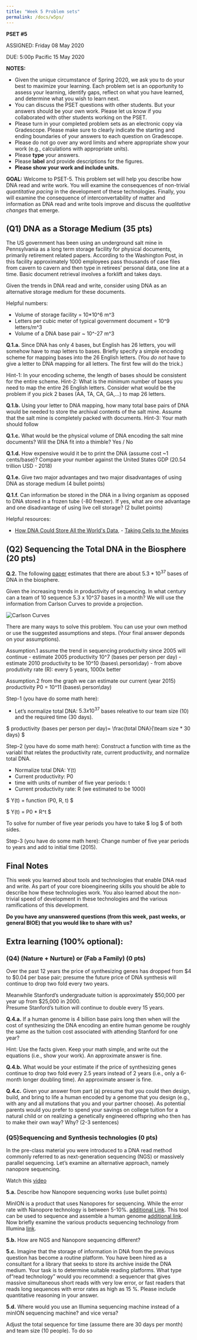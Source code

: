 ```yaml
---
title: "Week 5 Problem sets"
permalink: /docs/w5ps/
---
```


**PSET #5**

ASSIGNED: Friday 08 May 2020

DUE: 5:00p Pacific 15 May 2020

**NOTES:**

- Given the unique circumstance of Spring 2020, we ask you to do your best to maximize your learning. Each problem set is an opportunity to assess your learning, identify gaps, reflect on what you have learned, and determine what you wish to learn next.
- You can discuss the PSET questions with other students. But your answers should be your own work. Please let us know if you collaborated with other students working on the PSET. 
- Please turn in your completed problem sets as an electronic copy via Gradescope. Please make sure to clearly indicate the starting and ending boundaries of your answers to each question on Gradescope.
- Please do not go over any word limits and where appropriate show your work (e.g., calculations with appropriate units).
- Please **type** your answers. 
- Please **label** and provide descriptions for the figures. 
- **Please show your work and include units.**

**GOAL:** Welcome to PSET-5. This problem set will help you describe how DNA read and write work. You will examine the consequences of non-trivial *quantitative pacing* in the development of these technologies. Finally, you will examine the consequence of  interconvertability of matter and information as DNA read and write tools improve and discuss the *qualitative changes* that emerge.

## (Q1) DNA as a Storage Medium (35 pts)

The US government has been using an underground salt mine in Pennsylvania as a long term storage facility for physical documents, primarily retirement related papers. According to the Washington Post, in this facility approximately 1000 employees pass thousands of case files from cavern to cavern and then type in retirees’ personal data, one line at a time. Basic document retrieval involves a forklift and takes days. 

Given the trends in DNA read and write, consider using DNA as an alternative storage medium for these documents.

Helpful numbers:

- Volume of storage facility = 10*10^6 m^3
- Letters per cubic meter of typical government document = 10^9 letters/m^3
- Volume of a DNA base pair ~ 10^-27 m^3

**Q.1.a.** Since DNA has only 4 bases, but English has 26 letters, you will somehow have to map letters to bases. 
Briefly specify a simple encoding scheme for mapping bases into the 26 English letters. (You *do not* have to give a letter to DNA mapping for all letters. The first few will do the trick.)
 
Hint-1: In your encoding scheme, the length of bases should be consistent for the entire scheme. 
Hint-2: What is the minimum number of bases you need to map the entire 26 English letters. Consider what would be the problem if you pick 2 bases (AA, TA, CA, GA,...) to map 26 letters. 

**Q.1.b.** Using your letter to DNA mapping, how many total base pairs of DNA would be needed to store the archival contents of the salt mine. Assume that the salt mine is completely packed with documents.
Hint-3:  Your math should follow 

**Q.1.c.** What would be the physical volume of DNA encoding the salt mine documents?  Will the DNA fit into a thimble?  Yes / No

**Q.1.d.**  How expensive would it be to print the DNA (assume cost ~1 cents/base)?  Compare your number against the United States GDP (20.54 trillion USD - 2018)

**Q.1.e.** Give two major advantages and two major disadvantages of using DNA as storage medium (4 bullet points)

**Q.1.f.** Can information be stored in the DNA in a living organism as opposed to DNA stored in a frozen tube (-80 freezer). If yes, what are one advantage and one disadvantage of using live cell storage? (2 bullet points)

Helpful resources:
- [How DNA Could Store All the World's Data](https://www.nature.com/news/how-dna-could-store-all-the-world-s-data-1.20496), - [Taking Cells to the Movies](https://wyss.harvard.edu/taking-cells-out-to-the-movies-with-new-crispr-technology/)


## (Q2) Sequencing the Total DNA in the Biosphere (20 pts)

**Q.2.** The following [paper](https://journals.plos.org/plosbiology/article?id=10.1371/journal.pbio.1002168) estimates that there are about $5.3 * 10^37$ bases of DNA in the biosphere.  

Given the increasing trends in productivity of sequencing. In what century can a team of 10 sequence 5.3 x 10^37 bases in a month?  We will use the information from Carlson Curves to provide a projection. 

![Carlson Curves](/assets/images/PSET6_Crlson_Productivity.png
 "Productivity in DNA Sequencing and Synthesis")
 
 There are many ways to solve this problem.  You can use your own method or use the suggested assumptions and steps.
 (Your final answer deponds on your assumptions).
   
   
 Assumption.1 assume the trend in sequencing productivity since 2005 will continue
    - estimate 2005 productivity 10^7 (bases per person per day)
    - estimate 2010 productivity to be 10^10  (bases\ person\day)
    - from above produtivity rate (R):  every 5 years, 1000x better


Assumption.2 from the graph we can estimate our current (year 2015) productivity P0 = 10^11 (bases\ person\day)

Step-1 (you have do some math here):
- Let’s normalize total DNA: $5.3 x 10^37$ bases releative to our team size (10) and the required time (30 days).

$ 
productivity (bases per person per day)= 
\frac{total DNA}{\team size * 30 days}
$

Step-2 (you have do some math here):
Construct a function with time as the variabl that relates the productivity rate, current productivity, and normalize total DNA.
 
- Normalize total DNA: Y(t)
- Current productivity: P0
- time with units of number of five year periods: t
- Current productivity rate: R (we estimated to be 1000)
 
$ 
Y(t) = 
function (P0, R, t)
$
 
$ 
Y(t) = 
P0 * R^t 
$

To solve for number of five year periods you have to take $ log $ of both sides. 
 
 Step-3 (you have do some math here):
 Change number of five year periods to years and add to initial time (2015).
 
 
 
 
 
 
 
 
 
 
 ## Final Notes 

This week you learned about tools and technologies that enable DNA read and write. As part of your core bioengineering skills you should be able to describe how these technologies work. You also learned about the non-trivial speed of development in these technologies and the various ramifications of this development.

**Do you have any unanswered questions (from this week, past weeks, or general BIOE) that you would like to share with us?**


## Extra learning (100% optional):

### (Q4) (Nature + Nurture) or (Fab a Family) (0 pts)

Over the past 12 years the price of synthesizing genes has dropped from $4 to $0.04
per base pair; presume the future price of DNA synthesis will continue to drop two fold every two years.

Meanwhile Stanford’s undergraduate tuition is approximately $50,000 per year up from $25,000 in 2000.  
Presume Stanford’s tuition will continue to double every 15 years.

**Q.4.a.** If a human genome is 4 billion base pairs long then when will the cost of synthesizing the DNA encoding an entire human genome be roughly the same as the tuition cost associated with attending Stanford for one year?

Hint: Use the facts given. Keep your math simple, and write out the equations (i.e., show your work).
An approximate answer is fine.

**Q.4.b.**  What would be your estimate if the price of synthesizing genes continue to drop two fold every 2.5 years instead of 2 years (i.e., only a 6-month longer doubling time). An approximate answer is fine.

**Q.4.c.** Given your answer from part (a) presume that you could then design, build, and bring to life a human encoded by a genome that you design (e.g., with any and all mutations that you and your partner choose).  As potential parents would you prefer to spend your savings on college tuition for a natural child or on realizing a genetically engineered offspring who then has to make  their own way? Why? (2-3 sentences)

### (Q5)Sequencing and Synthesis technologies (0 pts)

In the pre-class material you were introduced to a DNA read method commonly referred to as next-generation sequencing (NGS) or massively parallel sequencing. Let’s examine an alternative approach, namely nanopore sequencing.

Watch this [video](https://nanoporetech.com/products/minion)

**5.a.** Describe how Nanopore sequencing works (use bullet points)

MinION is a product that uses Nanopores for sequencing.
While the error rate with Nanopore technology is between 5-10%. [additional Link](https://f1000research.com/articles/6-760/v1). This tool can be used to sequence and assemble a human genome
[additional link](https://www.nature.com/articles/nbt.4060).  Now briefly examine the various products sequencing technology from Illumina [link](https://www.illumina.com/systems/sequencing-platforms/comparison-tool.html).

**5.b.** How are NGS and Nanopore sequencing different?

**5.c.** Imagine that the storage of information in DNA from the previous question has become a routine platform.
You have been hired as a consultant for a library that seeks to store its archive inside the DNA medium.
Your task is to determine suitable reading platforms. What type of“read technology” would you recommend:
a sequencer that gives massive simultaneous short reads with very low error,
or fast readers that reads long sequences with error rates as high as 15 %.
Please include quantitative reasoning in your answer.  

**5.d.** Where would you use an Illumina sequencing machine instead of a minION sequencing machine?
and vice versa?

 
 
 Adjust the total sequence for time (assume there are 30 days per month) and team size (10 people).  To do so 

